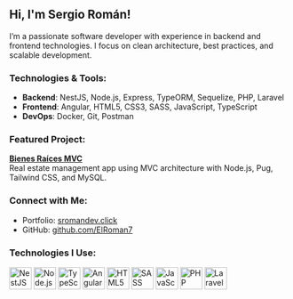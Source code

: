 ## Hi, I'm Sergio Román!  
I’m a passionate software developer with experience in backend and frontend technologies. I focus on clean architecture, best practices, and scalable development.

### Technologies & Tools:
- **Backend**: NestJS, Node.js, Express, TypeORM, Sequelize, PHP, Laravel
- **Frontend**: Angular, HTML5, CSS3, SASS, JavaScript, TypeScript
- **DevOps**: Docker, Git, Postman

### Featured Project:  
**[Bienes Raíces MVC](https://github.com/ElRoman7/BienesRaicesMVCJs)**  
Real estate management app using MVC architecture with Node.js, Pug, Tailwind CSS, and MySQL.

### Connect with Me:  
- Portfolio: [sromandev.click](https://sromandev.click/)  
- GitHub: [github.com/ElRoman7](https://github.com/ElRoman7)

### Technologies I Use:  
<p>
  <img src="https://nestjs.com/img/logo-small.svg" alt="NestJS" width="40" height="40"/>
  <img src="https://cdn.jsdelivr.net/gh/devicons/devicon/icons/nodejs/nodejs-original.svg" alt="Node.js" width="40" height="40"/>
  <img src="https://cdn.jsdelivr.net/gh/devicons/devicon/icons/typescript/typescript-original.svg" alt="TypeScript" width="40" height="40"/>
  <img src="https://angular.dev/assets/images/press-kit/angular_icon_gradient.gif" alt="Angular" width="40" height="40"/>
  <img src="https://cdn.jsdelivr.net/gh/devicons/devicon/icons/html5/html5-original.svg" alt="HTML5" width="40" height="40"/>
  <img src="https://media2.dev.to/dynamic/image/width=800%2Cheight=%2Cfit=scale-down%2Cgravity=auto%2Cformat=auto/https%3A%2F%2Fdev-to-uploads.s3.amazonaws.com%2Fuploads%2Farticles%2F7j353v8xe1h861uc5i53.png" alt="SASS" width="40" height="40"/>
  <img src="https://cdn.jsdelivr.net/gh/devicons/devicon/icons/javascript/javascript-original.svg" alt="JavaScript" width="40" height="40"/>
  <img src="https://cdn.jsdelivr.net/gh/devicons/devicon/icons/php/php-original.svg" alt="PHP" width="40" height="40"/>
  <img src="https://laravel.com/img/logomark.min.svg" alt="Laravel" width="40" height="40"/>
</p>
